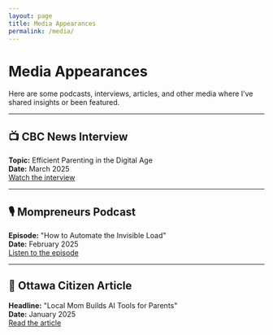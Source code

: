 ```yaml
---
layout: page
title: Media Appearances
permalink: /media/
---
```


# Media Appearances

Here are some podcasts, interviews, articles, and other media where I’ve shared insights or been featured.

---

## 📺 CBC News Interview  
**Topic:** Efficient Parenting in the Digital Age  
**Date:** March 2025  
[Watch the interview](#)

---

## 🎙️ Mompreneurs Podcast  
**Episode:** "How to Automate the Invisible Load"  
**Date:** February 2025  
[Listen to the episode](#)

---

## 📰 Ottawa Citizen Article  
**Headline:** "Local Mom Builds AI Tools for Parents"  
**Date:** January 2025  
[Read the article](#)
